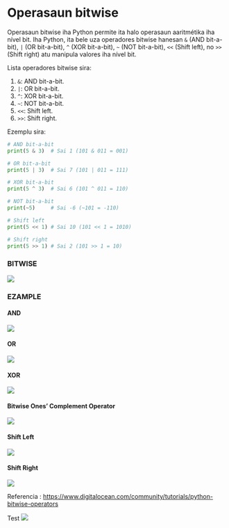 # Operasaun bitwise

Operasaun bitwise iha Python permite ita halo operasaun aaritmétika iha nível bit. Iha Python, ita bele uza operadores bitwise hanesan `&` (AND bit-a-bit), `|` (OR bit-a-bit), `^` (XOR bit-a-bit), `~` (NOT bit-a-bit), `<<` (Shift left), no `>>` (Shift right) atu manipula valores iha nível bit.

Lista operadores bitwise sira:

1. `&`: AND bit-a-bit.
2. `|`: OR bit-a-bit.
3. `^`: XOR bit-a-bit.
4. `~`: NOT bit-a-bit.
5. `<<`: Shift left.
6. `>>`: Shift right.

Ezemplu sira:

```python
# AND bit-a-bit
print(5 & 3)  # Sai 1 (101 & 011 = 001)

# OR bit-a-bit
print(5 | 3)  # Sai 7 (101 | 011 = 111)

# XOR bit-a-bit
print(5 ^ 3)  # Sai 6 (101 ^ 011 = 110)

# NOT bit-a-bit
print(~5)     # Sai -6 (~101 = -110)

# Shift left
print(5 << 1) # Sai 10 (101 << 1 = 1010)

# Shift right
print(5 >> 1) # Sai 2 (101 >> 1 = 10)
```

### BITWISE

<img src='https://miro.medium.com/v2/resize:fit:1088/format:webp/1*xIxbMeCIPufBSCAEIKAG9A.png'>

### EZAMPLE

#### AND

<img src='https://journaldev.nyc3.cdn.digitaloceanspaces.com/2019/02/python-bitwise-and-operator.png'>

#### OR

<img src='https://journaldev.nyc3.cdn.digitaloceanspaces.com/2019/02/python-bitwise-or-operator.png'>

#### XOR

<img src='https://journaldev.nyc3.cdn.digitaloceanspaces.com/2019/02/python-bitwise-xor-operator.png'>

#### Bitwise Ones’ Complement Operator

<img src='https://journaldev.nyc3.cdn.digitaloceanspaces.com/2019/02/python-bitwise-ones-complement-operator.png'>

#### Shift Left

<img src='https://journaldev.nyc3.cdn.digitaloceanspaces.com/2019/02/python-bitwise-left-shift-operator.png'>

#### Shift Right

<img src='https://journaldev.nyc3.cdn.digitaloceanspaces.com/2019/02/python-bitwise-right-shift-operator.png'>

Referencia : https://www.digitalocean.com/community/tutorials/python-bitwise-operators


Test
<img src='https://u.pcloud.link/publink/show?code=XZqmh80ZoM9rfadXCAfYd79i2GFviRri8yQ7'>
